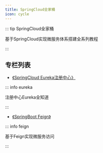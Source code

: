 ```yaml
---
title: SpringCloud全家桶
icon: cycle
---
```



::: tip SpringCloud全家桶

基于SpringCloud实现微服务体系搭建全系列教程

:::

## 专栏列表

- [《SpringCloud Eureka注册中心》](Eureka/)

::: info eureka

注册中心Eureka全知道

:::


- [《SpringBoot Feign》](Feign/)

::: info feign

基于Feign实现微服务访问

:::
